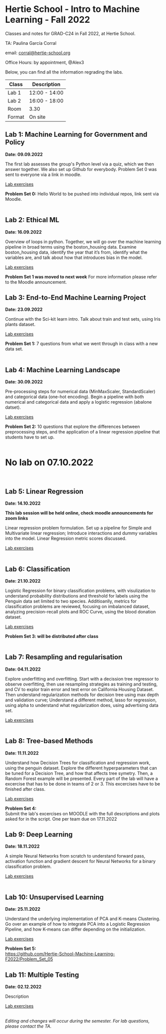 # Hertie School - Intro to Machine Learning - Fall 2022
Classes and notes for GRAD-C24 in Fall 2022, at Hertie School.

TA: Paulina García Corral

email: corral@hertie-school.org

Office Hours: by appointment, @Alex3

Below, you can find all the information regrading the labs.


| Class       | Description   |
| ----------- | ------------- |
| Lab 1       | 12:00 - 14:00 |
| Lab 2       | 16:00 - 18:00 |
| Room        | 3.30          |
| Format      | On site       |

## Lab 1: Machine Learning for Government and Policy

**Date: 09.09.2022**

The first lab assesses the group's Python level via a quiz, which we then answer together. We also set up Github for everybody. Problem Set 0 was sent to everyone via a link in moodle.

[Lab exercises](https://github.com/Hertie-School-Machine-Learning-F2022/Class_Lab_01)

**Problem Set 0:** Hello World to be pushed into individual repos, link sent via Moodle. <br/><br/>

## Lab 2: Ethical ML

**Date: 16.09.2022**

Overview of loops in python. Together, we will go over the machine learning pipeline in broad terms using the boston_housing data. Examine boston_housing data, identify the year that it’s from, identify what the variables are, and talk about how that introduces bias in the model.

[Lab exercises](https://github.com/Hertie-School-Machine-Learning-F2022/Class_Lab_02/blob/main/Class_Lab_02_GRAD_C24_fall_2022.ipynb)

**Problem Set 1 was moved to next week** For more information please refer to the Moodle announcement.

## Lab 3: End-to-End Machine Learning Project

**Date: 23.09.2022**

Continue with the Sci-kit learn intro. Talk about train and test sets, using Iris plants dataset. 

[Lab exercises](https://github.com/Hertie-School-Machine-Learning-F2022/Class_lab_03)

**Problem Set 1:** 7 questions from what we went through in class with a new data set. <br/><br/>

## Lab 4: Machine Learning Landscape

**Date: 30.09.2022**

Pre-processing steps for numerical data (MinMaxScaler, StandardScaler) and categorical data (one-hot encoding). Begin a pipeline with both numerical and categorical data and apply a logistic regression (abalone datset).

[Lab exercises](https://github.com/Hertie-School-Machine-Learning-F2022/Class_lab_04)

**Problem Set 2:** 10 questions that explore the differences between preprocessing steps, and the application of a linear regression pipeline that students have to set up. <br/><br/>

# **No lab on 07.10.2022**<br/><br/>

## Lab 5: Linear Regression

**Date: 14.10.2022**

**This lab session will be held online, check moodle announcements for zoom links**

Linear regression problem formulation. Set up a pipeline for Simple and Multivariate linear regression; Introduce interactions and dummy variables into the model. Linear Regression metric scores discussed.

[Lab exercises](https://github.com/Hertie-School-Machine-Learning-F2022/Class_lab_05) <br/><br/>

## Lab 6: Classification

**Date: 21.10.2022**

Logistic Regression for binary classification problems, with visulization to understand probability distributions and threshold for labels using the Penguin data set limited to two species. Additioanlly, metrics for classification problems are reviewed, focusing on imbalanced dataset, analyzing precision-recall plots and ROC Curve, using the blood donation dataset.

[Lab exercises](https://github.com/Hertie-School-Machine-Learning-F2022/Class_Lab_06)

**Problem Set 3: will be distributed after class** <br/><br/>

## Lab 7: Resampling and regularisation

**Date: 04.11.2022**

Explore underfitting and overfitting. Start with a decission tree regressor to observe overfitting, then use resampling strategies as training and testing, and CV to explor train error and test error on California Housing Dataset. Then understand regularization methods for decision tree using max depth and validation curve; Understand a different method, lasso for regression, using alpha to understand what regularization does, using advertising data set.

[Lab exercises](https://github.com/Hertie-School-Machine-Learning-F2022/Class_Lab_07) <br/><br/>

## Lab 8: Tree-based Methods

**Date: 11.11.2022**

Understand how Decision Trees for classification and regression work, using the penguin dataset. Explore the different hyperparameters that can be tuned for a Decision Tree, and how that affects tree symetry. Then, a Random Forest example will be presented. Every part of the lab will have a excercise that has to be done in teams of 2 or 3. This excercises have to be finished after class.

[Lab exercises](https://github.com/Hertie-School-Machine-Learning-F2022/Class_Lab_08)

**Problem Set 4:**  <br/>Submit the lab's excercises on MOODLE with the full descriptions and plots asked for in the script. One per team due on 17.11.2022 <br/>

## Lab 9: Deep Learning

**Date: 18.11.2022**

A simple Neural Networks from scratch to understand forward pass, activation function and gradient descent for Neural Networks for a binary classification problem. 

[Lab exercises](https://github.com/Hertie-School-Machine-Learning-F2022/Class_Lab_09/blob/main/README.md) <br/><br/>

## Lab 10: Unsupervised Learning

**Date: 25.11.2022**

Understand the underlying implementation of PCA and K-means Clustering. Go over an example of how to integrate PCA into a Logistic Regression Pipeline, and how K-means can differ depending on the initialization.

[Lab exercises](https://github.com/Hertie-School-Machine-Learning-F2022/Class_Lab_10)

**Problem Set 5:**  <br/>https://github.com/Hertie-School-Machine-Learning-F2022/Problem_Set_05<br/>

## Lab 11: Multiple Testing

**Date: 02.12.2022**

Description

[Lab exercises]() <br/><br/>

_Editing and changes will occur during the semester. For lab questions, please contact the TA._
